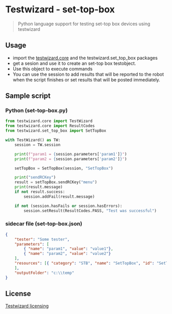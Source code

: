 # Testwizard - set-top-box

> Python language support for testing set-top box devices using testwizard

## Usage

* import the [testwizard.core](https://pypi.org/project/testwizard.core/) and the testwizard.set_top_box packages
* get a sesion and use it to create an set-top box testobject.
* Use this object to execute commands
* You can use the session to add results that will be reported to the robot when the script finishes or set results that will be posted immediately.

## Sample script

### Python (set-top-box.py)

```python
from testwizard.core import TestWizard
from testwizard.core import ResultCodes
from testwizard.set_top_box import SetTopBox

with TestWizard() as TW:
    session = TW.session

    print(f"param1 = {session.parameters['param1']}")
    print(f"param2 = {session.parameters['param2']}")

    setTopBox = SetTopBox(session, "SetTopBox")

    print("sendRCKey")
    result = setTopBox.sendRCKey("menu")
    print(result.message)
    if not result.success:
        session.addFail(result.message)

    if not (session.hasFails or session.hasErrors):
        session.setResult(ResultCodes.PASS, "Test was successful")
```

### sidecar file (set-top-box.json)

```json
{
    "tester": "Some tester",
    "parameters": [
        { "name": "param1", "value": "value1"},
        { "name": "param2", "value": "value2"}
    ],
    "resources": [{ "category": "STB", "name": "SetTopBox", "id": "SetTopBox 1"}
    ],
    "outputFolder": "c:\\temp"
}
```

## License

[Testwizard licensing](https://www.eurofins-digitaltesting.com/testwizard/)
